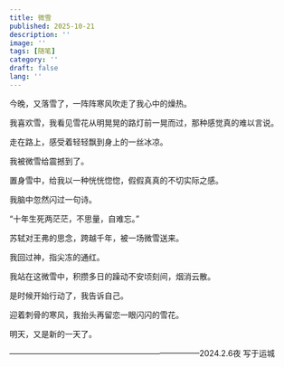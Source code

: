 ```yaml
---
title: 微雪
published: 2025-10-21
description: ''
image: ''
tags: [随笔]
category: ''
draft: false 
lang: ''
---
```


今晚，又落雪了，一阵阵寒风吹走了我心中的燥热。

我喜欢雪，我看见雪花从明晃晃的路灯前一晃而过，那种感觉真的难以言说。

走在路上，感受着轻轻飘到身上的一丝冰凉。

我被微雪给震撼到了。

置身雪中，给我以一种恍恍惚惚，假假真真的不切实际之感。

我脑中忽然闪过一句诗。

“十年生死两茫茫，不思量，自难忘。”

苏轼对王弗的思念，跨越千年，被一场微雪送来。

我回过神，指尖冻的通红。

我站在这微雪中，积攒多日的躁动不安顷刻间，烟消云散。

是时候开始行动了，我告诉自己。

迎着刺骨的寒风，我抬头再留恋一眼闪闪的雪花。

明天，又是新的一天了。



————————————————————————2024.2.6夜  写于运城